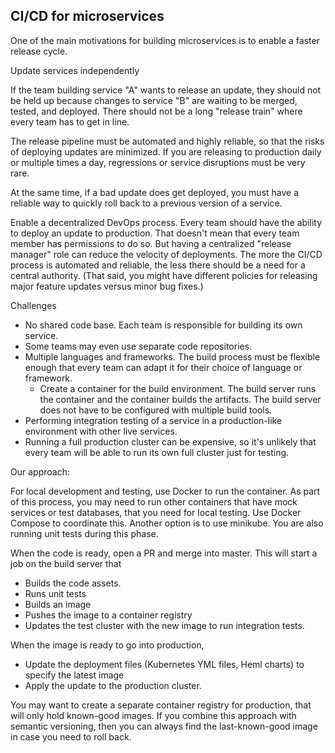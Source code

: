 ## CI/CD for microservices

One of the main motivations for building microservices is to enable a faster release cycle. 

Update services independently


If the team building service "A" wants to release an update, they should not be held up because changes to service "B" are waiting to be merged, tested, and deployed. There should not be a long "release train" where every team has to get in line.

The release pipeline must be automated and highly reliable, so that the risks of deploying updates are minimized. If you are releasing to production daily or multiple times a day, regressions or service disruptions must be very rare.

At the same time, if a bad update does get deployed, you must have a reliable way to quickly roll back to a previous version of a service.

Enable a decentralized DevOps process. Every team should have the ability to deploy an update to production. That doesn't mean that every team member has permissions to do so. But having a centralized "release manager" role can reduce the velocity of deployments. The more the CI/CD process is automated and reliable, the less there should be a need for a central authority. (That said, you might have different policies for releasing major feature updates versus minor bug fixes.)

Challenges

- No shared code base. Each team is responsible for building its own service. 
- Some teams may even use separate code repositories.
- Multiple languages and frameworks. The build process must be flexible enough that every team can adapt it for their choice of language or framework.
    - Create a container for the build environment. The build server runs the container and the container builds the artifacts. The build server does not have to be configured with multiple build tools.
- Performing integration testing of a service in a production-like environment with other live services.
- Running a full production cluster can be expensive, so it's unlikely that every team will be able to run its own full cluster just for testing. 

Our approach:

For local development and testing, use Docker to run the container. As part of this process, you may need to run other containers that have mock services or test databases, that you need for local testing. Use Docker Compose to coordinate this. Another option is to use minikube. You are also running unit tests during this phase.

When the code is ready, open a PR and merge into master. This will start a job on the build server that

- Builds the code assets. 
- Runs unit tests
- Builds an image
- Pushes the image to a container registry
- Updates the test cluster with the new image to run integration tests.



When the image is ready to go into production,

- Update the deployment files (Kubernetes YML files, Heml charts) to specify the latest image
- Apply the update to the production cluster.
 
You may want to create a separate container registry for production, that will only hold known-good images. If you combine this approach with semantic versioning, then you can always find the last-known-good image in case you need to roll back. 


 
 







